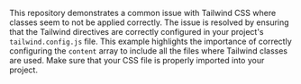 This repository demonstrates a common issue with Tailwind CSS where classes seem to not be applied correctly. The issue is resolved by ensuring that the Tailwind directives are correctly configured in your project's `tailwind.config.js` file.  This example highlights the importance of correctly configuring the `content` array to include all the files where Tailwind classes are used. Make sure that your CSS file is properly imported into your project.